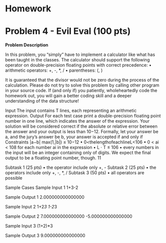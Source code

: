 # **Homework**

# Problem 4 - Evil Eval (100 pts) 

**Problem Description**

In this problem, you “simply” have to implement a calculator like what has been taught in the classes. The calculator should support the following operator on double-precision floating points with correct precedence:
• arithmetic operators: +, -, *, / • parentheses: (, )

It is guaranteed that the divisor would not be zero during the process of the calculation. Please do not try to solve this problem by calling other program in your source code. If (and only if) you patiently, wholeheartedly code the homework out, you will gain a better coding
skill and a deeper understanding of the data structure!

Input
The input contains T lines, each representing an arithmetic expression. Output
For each test case print a double-precision floating point number in one line, which indicates
the answer of the expression. Your solution will be considered correct if the absolute or relative
error between the answer and your output is less than 10−12. Formally, let your answer be a,
  and the jury’s answer be b, your answer is accepted if and only if Constraints
|a−b| max(1,|b|)
≤ 10−12
 • 0<thelengthofeachlineL<106
• 0 < ai < 108 for each number ai in the expression
• L · T ≤ 106
• every numbers in the input will be an integer containing only of digits. We expect the
final output to be a floating point number, though.
11

Subtask 1 (25 pts)
• the operator include only +, - Subtask 2 (25 pts)
• the operators include only +, -, *, / Subtask 3 (50 pts)
• all operators are possible

Sample Cases Sample Input 1
1+3-2

Sample Output 1
2.000000000000000

Sample Input 2
1+2*3 
1-2*3

Sample Output 2
7.000000000000000
-5.000000000000000

Sample Input 3
(1+2)*3

Sample Output 3
9.000000000000000

